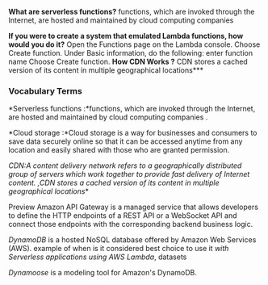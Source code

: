 **What are serverless functions?**
functions, which are invoked through the Internet, are hosted and maintained by cloud computing companies 

**If you were to create a system that emulated Lambda functions, how would you do it?**
Open the Functions page on the Lambda console.
Choose Create function.
Under Basic information, do the following:
enter function name
Choose Create function.
**How CDN Works ?**
CDN stores a cached version of its content in multiple geographical locations***

### Vocabulary Terms
*Serverless functions :*functions, which are invoked through the Internet, are hosted and maintained by cloud computing companies .

*Cloud storage :*Cloud storage is a way for businesses and consumers to save data securely online so that it can be accessed anytime from any location and easily shared with those who are granted permission. 

*CDN:*A content delivery network  refers to a geographically distributed group of servers which work together to provide fast delivery of Internet content. ,CDN stores a cached version of its content in multiple geographical locations***

Preview
Amazon API Gateway is a managed service that allows developers to define the HTTP endpoints of a REST API or a WebSocket API and connect those endpoints with the corresponding backend business logic. 

*DynamoDB* is a hosted NoSQL database offered by Amazon Web Services (AWS). example of when is  it considered best choice to use it *with *Serverless applications using AWS Lambda**, datasets

*Dynamoose* is a modeling tool for Amazon's DynamoDB.